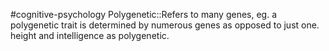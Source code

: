 #cognitive-psychology 
Polygenetic::Refers to many genes, eg. a polygenetic trait is determined by numerous genes as opposed to just one. height and intelligence as polygenetic.
<!--SR:!2024-04-16,7,250-->